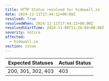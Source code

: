 ```yaml
---
title: HTTP Status resolved for hidewall.io
date: 2024-11-11T17:44:12+00:00Z
resolved: True
resolvedWhen: 2024-11-11T17:44:12+00:00Z
resolvedStartTime: 2024-11-08T11:28:04+00:00Z
severity: notice
affected:
  - hidewall.io
section: issue
---
```


| Expected Statuses | Actual Status  |
|-------------------|----------------|
| 200, 301, 302, 403 | 403 |

